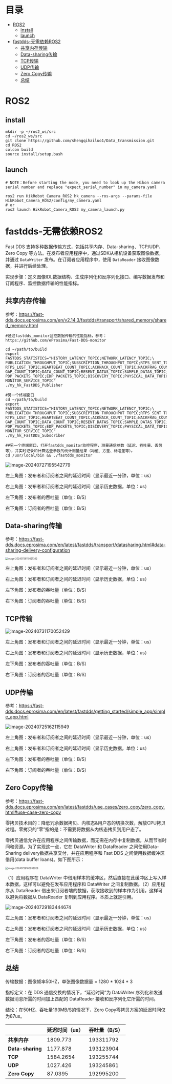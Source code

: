 # 目录

- [ROS2](#ros2)
  * [install](#install)
  * [launch](#launch)
- [fastdds-无需依赖ROS2](#fastdds-无需依赖ROS2)
  * [共享内存传输](#共享内存传输)
  * [Data-sharing传输](#Data-sharing传输)
  * [TCP传输](#TCP传输)
  * [UDP传输](#UDP传输)
  * [Zero Copy传输](#Zero-Copy传输)
  * [总结](#总结)

# ROS2

## install

```_
mkdir -p ~/ros2_ws/src
cd ~/ros2_ws/src
git clone https://github.com/shengqihailuo1/Data_transmission.git
cd ROS2
colcon build
source install/setup.bash
```

## launch

```
# NOTE：Before starting the node, you need to look up the Hikon camera serial number and replace "expect_serial_number" in my_camera.yaml

ros2 run HikRobot_Camera_ROS2 hk_camera --ros-args --params-file HikRobot_Camera_ROS2/config/my_camera.yaml
# or
ros2 launch HikRobot_Camera_ROS2 my_camera_launch.py
```





# fastdds-无需依赖ROS2

Fast DDS 支持多种数据传输方式，包括共享内存、Data-sharing、TCP/UDP、Zero Copy 等方法。在发布者应用程序中，通过SDK从相机设备获取图像数据，并通过 `DataWriter` 发布。在订阅者应用程序中，使用 `DataReader` 接收图像数据，并进行后续处理。

实现步骤：定义图像IDL数据结构、生成序列化和反序列化接口、编写数据发布和订阅程序、监控数据传输的性能指标。



## 共享内存传输

参考：https://fast-dds.docs.eprosima.com/en/v2.14.3/fastdds/transport/shared_memory/shared_memory.html  

```
#通过fastdds_monitor监控数据传输的性能指标，参考：https://github.com/eProsima/Fast-DDS-monitor

cd ~/path/to/build
export FASTDDS_STATISTICS="HISTORY_LATENCY_TOPIC;NETWORK_LATENCY_TOPIC;\
PUBLICATION_THROUGHPUT_TOPIC;SUBSCRIPTION_THROUGHPUT_TOPIC;RTPS_SENT_TOPIC;\
RTPS_LOST_TOPIC;HEARTBEAT_COUNT_TOPIC;ACKNACK_COUNT_TOPIC;NACKFRAG_COUNT_TOPIC;\
GAP_COUNT_TOPIC;DATA_COUNT_TOPIC;RESENT_DATAS_TOPIC;SAMPLE_DATAS_TOPIC;\
PDP_PACKETS_TOPIC;EDP_PACKETS_TOPIC;DISCOVERY_TOPIC;PHYSICAL_DATA_TOPIC;\
MONITOR_SERVICE_TOPIC"
./my_hk_FastDDS_Publisher
 
#另一个终端窗口
cd ~/path/to/build
export FASTDDS_STATISTICS="HISTORY_LATENCY_TOPIC;NETWORK_LATENCY_TOPIC;\
PUBLICATION_THROUGHPUT_TOPIC;SUBSCRIPTION_THROUGHPUT_TOPIC;RTPS_SENT_TOPIC;\
RTPS_LOST_TOPIC;HEARTBEAT_COUNT_TOPIC;ACKNACK_COUNT_TOPIC;NACKFRAG_COUNT_TOPIC;\
GAP_COUNT_TOPIC;DATA_COUNT_TOPIC;RESENT_DATAS_TOPIC;SAMPLE_DATAS_TOPIC;\
PDP_PACKETS_TOPIC;EDP_PACKETS_TOPIC;DISCOVERY_TOPIC;PHYSICAL_DATA_TOPIC;\
MONITOR_SERVICE_TOPIC"
./my_hk_FastDDS_Subscriber

##另一个终端窗口，打开fastdds_monitor监控程序，测量通信参数（延迟、吞吐量、丢包等），并实时记录和计算这些参数的统计测量结果（均值、方差、标准差等）。 
cd /usr/local/bin && ./fastdds_monitor
```

![image-20240727195542779](./assets/image-20240727195542779.png)

左上角图：发布者和订阅者之间的延迟时间（显示最近一分钟，单位：us）

右上角图：发布者和订阅者之间的延迟时间（显示历史数据，单位：us）

左下角图：发布者的吞吐量（单位：B/S）

右下角图：订阅者的吞吐量（单位：B/S）



## Data-sharing传输

参考：https://fast-dds.docs.eprosima.com/en/latest/fastdds/transport/datasharing.html#data-sharing-delivery-configuration  

<img src="./assets/image-20240728110521342.png" alt="image-20240728110521342" style="zoom:50%;" />

左上角图：发布者和订阅者之间的延迟时间（显示最近一分钟，单位：us）

右上角图：发布者和订阅者之间的延迟时间（显示历史数据，单位：us）

左下角图：发布者的吞吐量（单位：B/S）

右下角图：订阅者的吞吐量（单位：B/S）



## TCP传输

![image-20240731170052429](./assets/image-20240731170052429.png)

左上角图：发布者和订阅者之间的延迟时间（显示最近一分钟，单位：us）

右上角图：发布者和订阅者之间的延迟时间（显示历史数据，单位：us）

左下角图：发布者的吞吐量（单位：B/S）

右下角图：订阅者的吞吐量（单位：B/S）



## UDP传输

参考：https://fast-dds.docs.eprosima.com/en/latest/fastdds/getting_started/simple_app/simple_app.html

![image-20240725162115949](./assets/image-20240725162115949.png)

左上角图：发布者和订阅者之间的延迟时间（显示最近一分钟，单位：us）

右上角图：发布者和订阅者之间的延迟时间（显示历史数据，单位：us）

左下角图：发布者的吞吐量（单位：B/S）

右下角图：订阅者的吞吐量（单位：B/S）



## Zero Copy传输

参考：https://fast-dds.docs.eprosima.com/en/latest/fastdds/use_cases/zero_copy/zero_copy.html#use-case-zero-copy

零拷贝技术目的：降低冗余数据拷贝、内核态&用户态的切换次数，解放CPU拷贝过程。零拷贝的“零”指的是：不需要将数据从内核态拷贝到用户态了。

零拷贝通信允许在应用程序之间传输数据，而无需在内存中复制数据，从而节省时间和资源。为了实现这一点，它在 DataWriter 和 DataReader 之间使用Data-Sharing delivery数据共享交付，并在应用程序和 Fast DDS 之间使用数据缓冲区借用(data buffer loans)。如下图所示：

<img src="./assets/image-20240729160633926.png" alt="image-20240729160633926" style="zoom:50%;" />

（1）应用程序在 DataWriter  中借用样本的缓冲区，然后直接在此缓冲区上写入样本数据，这样可以避免在发布应用程序和 DataWriter  之间复制数据。（2）应用程序从 DataReader 借出来订阅者端的数据，获取接收到的样本作为引用，这样可以避免将数据从 DataReader 复制到应用程序。本质上就是引用。

![image-20240729183444674](./assets/image-20240729183444674.png)

左上角图：发布者和订阅者之间的延迟时间（显示最近一分钟，单位：us）

右上角图：发布者和订阅者之间的延迟时间（显示历史数据，单位：us）

左下角图：发布者的吞吐量（单位：B/S）

右下角图：订阅者的吞吐量（单位：B/S）



## 总结

传输数据：图像帧率50HZ，单张图像数据量 = 1280 * 1024 * 3

指标定义：在 DDS 通信交换的情况下，“延迟时间”为 DataWriter 序列化和发送数据消息所需的时间加上匹配的 DataReader 接收和反序列化它所需的时间。 

结论：在50HZ、吞吐量193MB/S的情况下，Zero Copy零拷贝方案的延迟时间仅为87us。

|                  | 延迟时间（us） | 吞吐量（B/S） |
| ---------------- | -------------- | ------------- |
| **共享内存**     | 1809.773       | 193311792     |
| **Data-sharing** | 1177.878       | 193123904     |
| **TCP**          | 1584.2654      | 193255744     |
| **UDP**          | 1027.426       | 193245861     |
| **Zero Copy**    | 87.0395        | 192995200     |









